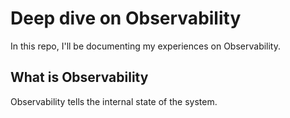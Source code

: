 # Deep dive on Observability
In this repo, I'll be documenting my experiences on Observability.

## What is Observability
Observability tells the internal state of the system.
